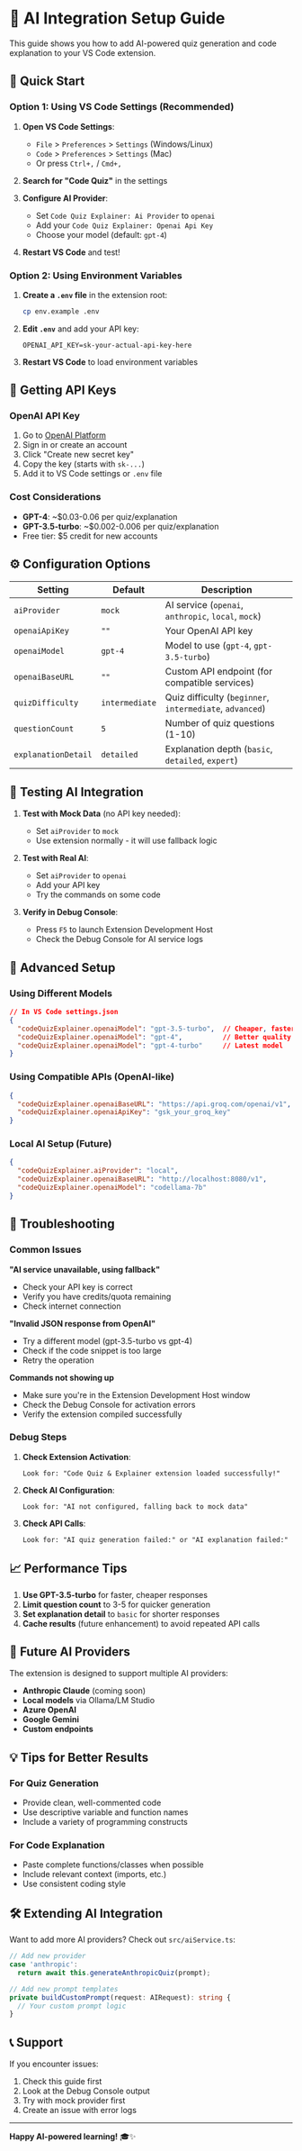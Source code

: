 # 🤖 AI Integration Setup Guide

This guide shows you how to add AI-powered quiz generation and code explanation to your VS Code extension.

## 🚀 Quick Start

### Option 1: Using VS Code Settings (Recommended)

1. **Open VS Code Settings**:
   - `File` > `Preferences` > `Settings` (Windows/Linux)
   - `Code` > `Preferences` > `Settings` (Mac)
   - Or press `Ctrl+,` / `Cmd+,`

2. **Search for "Code Quiz"** in the settings

3. **Configure AI Provider**:
   - Set `Code Quiz Explainer: Ai Provider` to `openai`
   - Add your `Code Quiz Explainer: Openai Api Key`
   - Choose your model (default: `gpt-4`)

4. **Restart VS Code** and test!

### Option 2: Using Environment Variables

1. **Create a `.env` file** in the extension root:
   ```bash
   cp env.example .env
   ```

2. **Edit `.env`** and add your API key:
   ```env
   OPENAI_API_KEY=sk-your-actual-api-key-here
   ```

3. **Restart VS Code** to load environment variables

## 🔑 Getting API Keys

### OpenAI API Key
1. Go to [OpenAI Platform](https://platform.openai.com/api-keys)
2. Sign in or create an account
3. Click "Create new secret key"
4. Copy the key (starts with `sk-...`)
5. Add it to VS Code settings or `.env` file

### Cost Considerations
- **GPT-4**: ~$0.03-0.06 per quiz/explanation
- **GPT-3.5-turbo**: ~$0.002-0.006 per quiz/explanation
- Free tier: $5 credit for new accounts

## ⚙️ Configuration Options

| Setting | Default | Description |
|---------|---------|-------------|
| `aiProvider` | `mock` | AI service (`openai`, `anthropic`, `local`, `mock`) |
| `openaiApiKey` | `""` | Your OpenAI API key |
| `openaiModel` | `gpt-4` | Model to use (`gpt-4`, `gpt-3.5-turbo`) |
| `openaiBaseURL` | `""` | Custom API endpoint (for compatible services) |
| `quizDifficulty` | `intermediate` | Quiz difficulty (`beginner`, `intermediate`, `advanced`) |
| `questionCount` | `5` | Number of quiz questions (1-10) |
| `explanationDetail` | `detailed` | Explanation depth (`basic`, `detailed`, `expert`) |

## 🧪 Testing AI Integration

1. **Test with Mock Data** (no API key needed):
   - Set `aiProvider` to `mock`
   - Use extension normally - it will use fallback logic

2. **Test with Real AI**:
   - Set `aiProvider` to `openai`
   - Add your API key
   - Try the commands on some code

3. **Verify in Debug Console**:
   - Press `F5` to launch Extension Development Host
   - Check the Debug Console for AI service logs

## 🔧 Advanced Setup

### Using Different Models

```json
// In VS Code settings.json
{
  "codeQuizExplainer.openaiModel": "gpt-3.5-turbo",  // Cheaper, faster
  "codeQuizExplainer.openaiModel": "gpt-4",          // Better quality
  "codeQuizExplainer.openaiModel": "gpt-4-turbo"     // Latest model
}
```

### Using Compatible APIs (OpenAI-like)

```json
{
  "codeQuizExplainer.openaiBaseURL": "https://api.groq.com/openai/v1",
  "codeQuizExplainer.openaiApiKey": "gsk_your_groq_key"
}
```

### Local AI Setup (Future)

```json
{
  "codeQuizExplainer.aiProvider": "local",
  "codeQuizExplainer.openaiBaseURL": "http://localhost:8080/v1",
  "codeQuizExplainer.openaiModel": "codellama-7b"
}
```

## 🚨 Troubleshooting

### Common Issues

**"AI service unavailable, using fallback"**
- Check your API key is correct
- Verify you have credits/quota remaining
- Check internet connection

**"Invalid JSON response from OpenAI"**
- Try a different model (gpt-3.5-turbo vs gpt-4)
- Check if the code snippet is too large
- Retry the operation

**Commands not showing up**
- Make sure you're in the Extension Development Host window
- Check the Debug Console for activation errors
- Verify the extension compiled successfully

### Debug Steps

1. **Check Extension Activation**:
   ```
   Look for: "Code Quiz & Explainer extension loaded successfully!"
   ```

2. **Check AI Configuration**:
   ```
   Look for: "AI not configured, falling back to mock data"
   ```

3. **Check API Calls**:
   ```
   Look for: "AI quiz generation failed:" or "AI explanation failed:"
   ```

## 📈 Performance Tips

1. **Use GPT-3.5-turbo** for faster, cheaper responses
2. **Limit question count** to 3-5 for quicker generation
3. **Set explanation detail** to `basic` for shorter responses
4. **Cache results** (future enhancement) to avoid repeated API calls

## 🔮 Future AI Providers

The extension is designed to support multiple AI providers:

- **Anthropic Claude** (coming soon)
- **Local models** via Ollama/LM Studio
- **Azure OpenAI** 
- **Google Gemini**
- **Custom endpoints**

## 💡 Tips for Better Results

### For Quiz Generation
- Provide clean, well-commented code
- Use descriptive variable and function names
- Include a variety of programming constructs

### For Code Explanation
- Paste complete functions/classes when possible
- Include relevant context (imports, etc.)
- Use consistent coding style

## 🛠️ Extending AI Integration

Want to add more AI providers? Check out `src/aiService.ts`:

```typescript
// Add new provider
case 'anthropic':
  return await this.generateAnthropicQuiz(prompt);

// Add new prompt templates
private buildCustomPrompt(request: AIRequest): string {
  // Your custom prompt logic
}
```

## 📞 Support

If you encounter issues:
1. Check this guide first
2. Look at the Debug Console output
3. Try with mock provider first
4. Create an issue with error logs

---

**Happy AI-powered learning!** 🎓✨
